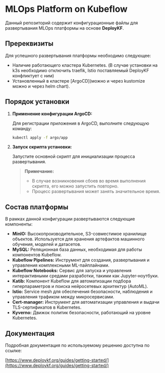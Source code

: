 # MLOps Platform on Kubeflow

Данный репозиторий содержит конфигурационные файлы для развертывания MLOps платформы на основе **DeployKF**.

## Пререквизиты

Для успешного развертывания платформы необходимо следующее:

*   Наличие работающего кластера Kubernetes. (В случае установки на k3s необходимо отключить traefik, Istio поставляемый DeployKF конфликтует с ним)
*   Установленный в кластере [ArgoCD](можно и через kustomize можно и через helm chart).

## Порядок установки

1.  **Применение конфигурации ArgoCD:**

    Для регистрации приложения в ArgoCD, выполните следующую команду:

    ```bash
    kubectl apply -f argo/app
    ```

2.  **Запуск скрипта установки:**

    Запустите основной скрипт для инициализации процесса развертывания.

    > **Примечание:**
    > *   В случае возникновения сбоев во время выполнения скрипта, его можно запустить повторно.
    > *   Процесс развертывания может занять значительное время.

## Состав платформы

В рамках данной конфигурации развертываются следующие компоненты:

*   **MinIO:** Высокопроизводительное, S3-совместимое хранилище объектов. Используется для хранения артефактов машинного обучения, моделей и датасетов.
*   **MySQL:** Реляционная база данных, необходимая для работы компонентов Kubeflow.
*   **Kubeflow Pipelines:** Инструмент для создания, развертывания и управления комплексными ML-пайплайнами.
*   **Kubeflow Notebooks:** Сервис для запуска и управления интерактивными средами разработки, такими как Jupyter-ноутбуки.
*   **Katib:** Компонент Kubeflow для автоматизации подбора гиперпараметров и поиска нейросетевых архитектур (AutoML).
*   **Istio:** Service mesh для обеспечения безопасности, наблюдения и управления трафиком между микросервисами.
*   **Cert-manager:** Инструмент для автоматизации управления и выдачи TLS-сертификатов в Kubernetes.
*   **Kyverno:** Движок политик безопасности, работающий на уровне Kubernetes.

## Документация

Подробная документация по используемому решению доступна по ссылке:

[https://www.deploykf.org/guides/getting-started/](https://www.deploykf.org/guides/getting-started/)
